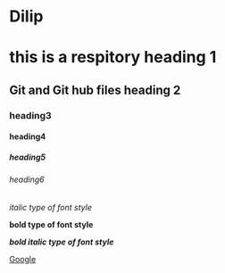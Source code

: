 # Dilip

# this is a respitory heading 1
## Git and Git hub files heading 2
### heading3
#### heading4
##### heading5
###### heading6

*italic type of font style* 

**bold type of font style**

***bold italic type of font style***

[Google](www.google.com)

